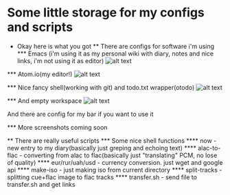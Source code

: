# Some little storage for my configs and scripts
* Okay here is what you got
** There are configs for software i'm using
*** Emacs (i'm using it as my personal wiki with diary, notes and nice links, i'm not using it as editor)
![alt text](https://raw.githubusercontent.com/schvabodka-man/Screenshots/master/dotfiles/emacs.png "nice organizer but bad editor ;)")

*** Atom.io(my editor!)
![alt text](https://raw.githubusercontent.com/schvabodka-man/Screenshots/master/dotfiles/atom.png "nicest editor as for me!")

*** Nice fancy shell(working with git) and todo.txt wrapper(otodo)
![alt text](https://raw.githubusercontent.com/schvabodka-man/Screenshots/master/dotfiles/todo_and_fish.png "i love powerline!")

*** And empty workspace
![alt text](https://raw.githubusercontent.com/schvabodka-man/Screenshots/master/dotfiles/empty.png "that wallpaper")

And there are config for my bar if you want to use it

*** More screenshots coming soon

** There are really useful scripts
*** Some nice shell functions
**** now - new entry to my diary(basically just greping and echoing text)
**** alac-to-flac - converting from alac to flac(basically just "translating" PCM, no lose of quality)
**** eur/rur/uah/usd - currency conversion. just wget and google api
**** make-iso - just making iso from current directory
**** split-tracks - splitting cue+flac image to flac tracks
**** transfer.sh - send file to transfer.sh and get links
